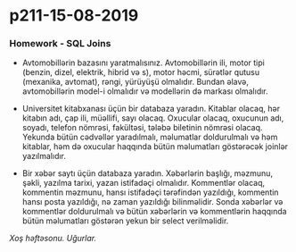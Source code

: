 # p211-15-08-2019

### Homework - SQL Joins
- Avtomobillərin bazasını yaratmalısınız. Avtomobillərin ili, motor tipi (benzin, dizel, elektrik, hibrid və s), motor həcmi, sürətlər qutusu (mexanika, avtomat), rəngi, yürüyüşü olmalıdır. Bundan əlavə, avtomobillərin model-i olmalıdır və modellərin də markası olmalıdır.

- Universitet kitabxanası üçün bir databaza yaradın. Kitablar olacaq, hər kitabın adı, çap ili, müəllifi, sayı olacaq. Oxucular olacaq, oxucunun adı, soyadı, telefon nömrəsi, fakültəsi, tələbə biletinin nömrəsi olacaq. Yekunda bütün cədvəllər yaradılmalı, məlumatlar doldurulmalı və həm kitablar, həm də oxucular haqqında bütün məlumatları göstərəcək joinlər yazılmalıdır.

- Bir xəbər saytı üçün databaza yaradın. Xəbərlərin başlığı, məzmunu, şəkli, yazılma tarixi, yazan istifadəçi olmalıdır. Kommentlər olacaq, kommentin məzmunu, hansı istifadəçi tərəfindən yazıldığı, kommentin hansı posta yazıldığı, nə zaman yazıldığı bilinməlidir. Sonda xəbərlər və kommentlər doldurulmalı və bütün xəbərlərin və kommentlərin haqqında bütün məlumatları göstərən yekun bir select verilməlidir.

*Xoş həftəsonu. Uğurlar.*

